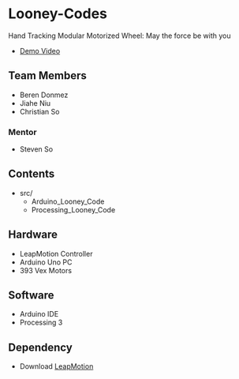 # Looney-Codes
Hand Tracking Modular Motorized Wheel: May the force be with you
- [Demo Video](https://drive.google.com/file/d/1KN_9ofICUXL42smD-FLyvRaEv8-JSHKU/view)

## Team Members
- Beren Donmez
- Jiahe Niu
- Christian So

### Mentor
- Steven So

## Contents
- src/
  - Arduino_Looney_Code
  - Processing_Looney_Code

## Hardware
- LeapMotion Controller
- Arduino Uno PC
- 393 Vex Motors

## Software 
- Arduino IDE
- Processing 3

## Dependency
- Download [LeapMotion](https://developer.leapmotion.com/releases/leap-motion-orion-410-99fe5-crpgl)
